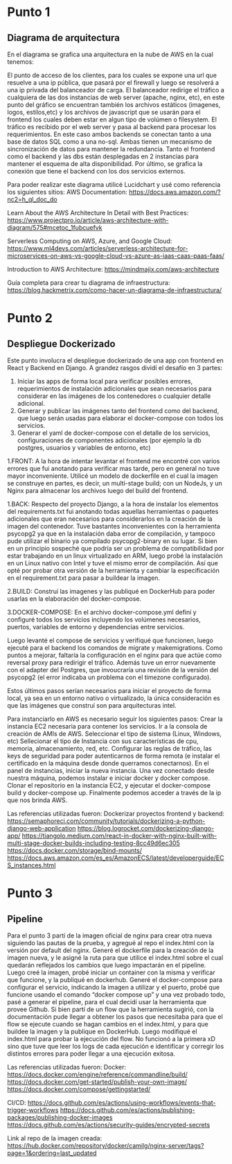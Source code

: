Punto 1
===

Diagrama de arquitectura
---

En el diagrama se grafica una arquitectura en la nube de AWS en la cual tenemos:

El punto de acceso de los clientes, para los cuales se expone una url que resuelve a una ip pública, que pasará por el firewall y luego se resolverá a una ip privada del balanceador de carga. 
El balanceador redirige el tráfico a cualquiera de las dos instancias de web server (apache, nginx, etc), en este punto del gráfico se encuentran también los archivos estáticos (imagenes, logos, estilos,etc) y los archivos de javascript que se usarán para el frontend los cuales deben estar en algun tipo de volúmen o filesystem.
El tráfico es recibido por el web server y pasa al backend para procesar los requerimientos. En este caso ambos backends se conectan tanto a una base de datos SQL como a una no-sql. Ambas tienen un mecanismo de sincronización de datos para mantener la redundancia.
Tanto el frontend como el backend y las dbs están desplegadas en 2 instancias para mantener el esquema de alta disponibilidad. 
Por último, se grafica la conexión que tiene el backend con los dos servicios externos.

Para poder realizar este diagrama utilicé Lucidchart y usé como referencia los siguientes sitios: 
AWS Documentation:
https://docs.aws.amazon.com/?nc2=h_ql_doc_do

Learn About the AWS Architecture In Detail with Best Practices: https://www.projectpro.io/article/aws-architecture-with-diagram/575#mcetoc_1fubcuefvk 

Serverless Computing on AWS, Azure, and Google Cloud:
https://www.ml4devs.com/articles/serverless-architecture-for-microservices-on-aws-vs-google-cloud-vs-azure-as-iaas-caas-paas-faas/

Introduction to AWS Architecture:
https://mindmajix.com/aws-architecture

Guía completa para crear tu diagrama de infraestructura:
https://blog.hackmetrix.com/como-hacer-un-diagrama-de-infraestructura/


Punto 2
===

Despliegue Dockerizado
---
Este punto involucra el despliegue dockerizado de una app con frontend en React y Backend en Django. 
A grandez rasgos dividí el desafío en 3 partes:
1. Iniciar las apps de forma local para verificar posibles errores, requerimientos de instalación adicionales que sean necesarios para considerar en las imágenes de los contenedores o cualquier detalle adicional. 
2. Generar y publicar las imágenes tanto del frontend como del backend, que luego serán usadas para elaborar el docker-compose con todos los servicios. 
3. Generar el yaml de docker-compose con el detalle de los servicios, configuraciones de componentes adicionales (por ejemplo la db postgres, usuarios y variables de entorno, etc)

1.FRONT: A la hora de intentar levantar el frontend me encontré con varios errores que fui anotando para verificar mas tarde, pero en general no tuve mayor inconveniente. Utilicé un modelo de dockerfile en el cual la imagen se construye en partes, es decir, un multi-stage build; con un NodeJs, y un Nginx para almacenar los archivos luego del build del frontend. 

1.BACK: Respecto del proyecto Django, a la hora de instalar los elementos del requirements.txt fui anotando todas aquellas herramientas o paquetes adicionales que eran necesarios para considerarlos en la creación de la imagen del contenedor. Tuve bastantes inconvenientes con la herramienta psycopg2 ya que en la instalación daba error de compilación, y tampoco pude utilizar el binario ya compilado psycopg2-binary en su lugar. Si bien en un principio sospeché que podría ser un problema de compatibilidad por estar trabajando en un linux virtualizado en ARM, luego probé la instalación en un Linux nativo con Intel y tuve el mismo error de compilación. Así que opté por probar otra versión de la herramienta y cambiar la especificación en el requirement.txt para pasar a buildear la imagen. 

2.BUILD: Construí las imagenes y las publiqué en DockerHub para poder usarlas en la elaboración del docker-compose. 

3.DOCKER-COMPOSE: En el archivo docker-compose.yml definí y configuré todos los servicios incluyendo los volúmenes necesarios, puertos, variables de entorno y dependencias entre servicios. 

Luego levanté el compose de servicios y verifiqué que funcionen, luego ejecuté para el backend los comandos de migrate y makemigrations. 
Como puntos a mejorar, faltaría la configuración en el nginx para que actúe como reversal proxy para redirigir el tráfico. Además tuve un error nuevamente con el adapter del Postgres, que invoucraría una revisión de la versión del psycopg2 (el error indicaba un problema con el timezone configurado). 

Estos últimos pasos serían necesarios para iniciar el proyecto de forma local, ya sea en un entorno nativo o virtualizado, la única consideración es que las imágenes que construí son para arquitecturas intel. 

Para instanciarlo en AWS es necesario seguir los siguientes pasos: 
Crear la instancia EC2 necesaria para contener los servicios. 
Ir a la consola de creación de AMIs de AWS. 
Seleccionar el tipo de sistema (Linux, Windows, etc)
Sellecionar el tipo de Instancia con sus características de cpu, memoria, almacenamiento, red, etc. 
Configurar las reglas de tráfico, las keys de seguridad para poder autenticarnos de forma remota (e instalar el certificado en la máquina desde donde querramos conectarnos). 
En el panel de instancias, iniciar la nueva instancia.
Una vez conectado desde nuestra máquina, podemos instalar e iniciar docker y docker compose.
Clonar el repositorio en la instancia EC2, y ejecutar el docker-compose build y docker-compose up.
Finalmente podemos acceder a través de la ip que nos brinda AWS.   

Las referencias utilizadas fueron: 
Dockerizar proyectos frontend y backend:
https://semaphoreci.com/community/tutorials/dockerizing-a-python-django-web-application
https://blog.logrocket.com/dockerizing-django-app/
https://tiangolo.medium.com/react-in-docker-with-nginx-built-with-multi-stage-docker-builds-including-testing-8cc49d6ec305
https://docs.docker.com/storage/bind-mounts/
https://docs.aws.amazon.com/es_es/AmazonECS/latest/developerguide/ECS_instances.html



Punto 3
===

Pipeline
---

Para el punto 3 partí de la imagen oficial de nginx para crear otra nueva siguiendo las pautas de la prueba, y agregué al repo el index.html con la versión por default del nginx. 
Generé el dockerfile para la creación de la imagen nueva, y le asigné la ruta para que utilice el index.html sobre el cual quedarán reflejados los cambios que luego impactarán en el pipeline. Luego creé la imagen, probé iniciar un container con la misma y verificar que funcione, y la publiqué en dockerhub.
Generé el docker-compose para configurar el servicio, indicando la imagen a utilizar y el puerto, probé que funcione usando el comando “docker compose up” y una vez probado todo, pasé a generar el pipeline, para el cual decidí usar la herramienta que provee Github. 
Si bien partí de un flow que la herramienta sugirió, con la documentación pude llegar a obtener los pasos que necesitaba para que el flow se ejecute cuando se hagan cambios en el index.html, y para que buildee la imagen y la publique en DockerHub. 
Luego modifiqué el index.html para probar la ejecución del flow. No funcionó a la primera xD sino que tuve que leer los logs de cada ejecución e identificar y corregir los distintos errores para poder llegar a una ejecución exitosa. 

Las referencias utilizadas fueron: 
Docker:
https://docs.docker.com/engine/reference/commandline/build/
https://docs.docker.com/get-started/publish-your-own-image/
https://docs.docker.com/compose/gettingstarted/

CI/CD:
https://docs.github.com/es/actions/using-workflows/events-that-trigger-workflows
https://docs.github.com/es/actions/publishing-packages/publishing-docker-images
https://docs.github.com/es/actions/security-guides/encrypted-secrets

Link al repo de la imagen creada:
https://hub.docker.com/repository/docker/camilg/nginx-server/tags?page=1&ordering=last_updated

